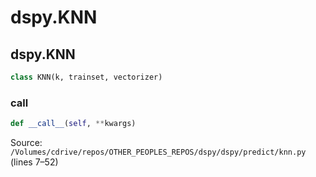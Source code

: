 # dspy.KNN

## dspy.KNN

```python
class KNN(k, trainset, vectorizer)
```

### __call__

```python
def __call__(self, **kwargs)
```
Source: `/Volumes/cdrive/repos/OTHER_PEOPLES_REPOS/dspy/dspy/predict/knn.py` (lines 7–52)

